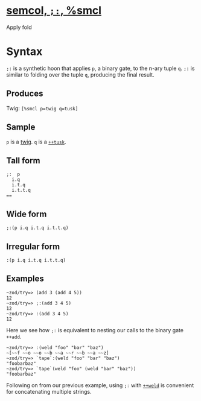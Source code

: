 [semcol, `;:`, %smcl](#smcl)
============================

Apply fold

Syntax
======

`;:` is a synthetic hoon that applies `p`, a binary gate, to the n-ary
tuple `q`. `;:` is similar to folding over the tuple `q`, producing the
final result.

Produces
--------

Twig: `[%smcl p=twig q=tusk]`

Sample
------

`p` is a [twig](). `q` is a [`++tusk`]().

Tall form
---------

    ;:  p
      i.q
      i.t.q
      i.t.t.q
    ==

Wide form
---------

    ;:(p i.q i.t.q i.t.t.q)

Irregular form
--------------

    :(p i.q i.t.q i.t.t.q)

Examples
--------

    ~zod/try=> (add 3 (add 4 5))
    12
    ~zod/try=> ;:(add 3 4 5)
    12
    ~zod/try=> :(add 3 4 5)
    12

Here we see how `;:` is equivalent to nesting our calls to the binary
gate `++add`.

    ~zod/try=> :(weld "foo" "bar" "baz")
    ~[~~f ~~o ~~o ~~b ~~a ~~r ~~b ~~a ~~z]
    ~zod/try=> `tape`:(weld "foo" "bar" "baz")
    "foobarbaz"
    ~zod/try=> `tape`(weld "foo" (weld "bar" "baz"))
    "foobarbaz"

Following on from our previous example, using `;:` with [`++weld`]() is
convenient for concatenating multiple strings.
